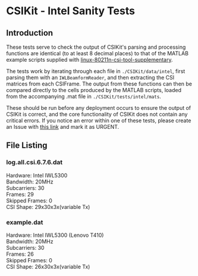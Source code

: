 # CSIKit - Intel Sanity Tests

## Introduction

These tests serve to check the output of CSIKit's parsing and processing functions are identical (to at least 8 decimal places) to that of the MATLAB example scripts supplied with [linux-80211n-csi-tool-supplementary](https://github.com/dhalperi/linux-80211n-csitool-supplementary/matlab).

The tests work by iterating through each file in `./CSIKit/data/intel`, first parsing them with an `IWLBeamformReader`, and then extracting the CSI matrices from each CSIFrame. The output from these functions can then be compared directly to the cells produced by the MATLAB scripts, loaded from the accompanying .mat file in `./CSIKit/tests/intel/mats`.

These should be run before any deployment occurs to ensure the output of CSIKit is correct, and the core functionality of CSIKit does not contain any critical errors. If you notice an error within one of these tests, please create an Issue with [this link](https://github.com/Gi-z/CSIKit/issues/new) and mark it as URGENT.

## File Listing

### log.all.csi.6.7.6.dat
Hardware: Intel IWL5300\
Bandwidth: 20MHz\
Subcarriers: 30\
Frames: 29\
Skipped Frames: 0\
CSI Shape: 29x30x3x(variable Tx)

### example.dat
Hardware: Intel IWL5300 (Lenovo T410)\
Bandwidth: 20MHz\
Subcarriers: 30\
Frames: 26\
Skipped Frames: 0\
CSI Shape: 26x30x3x(variable Tx)
